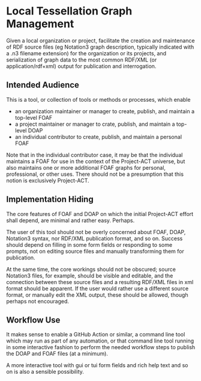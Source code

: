 <!--
 Copyright (C) 2024 Project-ACT
 
 This file is part of ov-tessellation.
 
 ov-tessellation is free software: you can redistribute it and/or modify
 it under the terms of the GNU General Public License as published by
 the Free Software Foundation, either version 3 of the License, or
 (at your option) any later version.
 
 ov-tessellation is distributed in the hope that it will be useful,
 but WITHOUT ANY WARRANTY; without even the implied warranty of
 MERCHANTABILITY or FITNESS FOR A PARTICULAR PURPOSE.  See the
 GNU General Public License for more details.
 
 You should have received a copy of the GNU General Public License
 along with ov-tessellation.  If not, see <https://www.gnu.org/licenses/>.
-->

# Local Tessellation Graph Management

Given a local organization or project, facilitate the creation and maintenance of RDF source files (eg Notation3 graph description, typically indicated with a .n3 filename extension) for the organization or its projects, and serialization of graph data to the most common RDF/XML (or application/rdf+xml) output for publication and interrogation.

## Intended Audience

This is a tool, or collection of tools or methods or processes, which enable

- an organization maintainer or manager to create, publish, and maintain a top-level FOAF
- a project maintainer or manager to crate, publish, and maintain a top-level DOAP
- an individual contributor to create, publish, and maintain a personal FOAF

Note that in the individual contributor case, it may be that the individual maintains a FOAF for use in the context of the Project-ACT universe, but also maintains one or more additional FOAF graphs for personal, professional, or other uses. There should not be a presumption that this notion is exclusively Project-ACT.

## Implementation Hiding

The core features of FOAF and DOAP on which the initial Project-ACT effort shall depend, are minimal and rather easy. Perhaps.

The user of this tool should not be overly concerned about FOAF, DOAP, Notation3 syntax, nor RDF/XML publication format, and so on. Success should depend on filling in some form fields or responding to some prompts, not on editing source files and manually transforming them for publication.

At the same time, the core workings should not be obscured; source Notation3 files, for example, should be visible and editable, and the connection between these source files and a resulting RDF/XML files in xml format should be apparent. If the user would rather use a different source format, or manually edit the XML output, these should be allowed, though perhaps not encouraged.

## Workflow Use

It makes sense to enable a GitHub Action or similar, a command line tool which may run as part of any automation, or that command line tool running in some interactive fashion to perform the needed workflow steps to publish the DOAP and FOAF files (at a minimum).

A more interactive tool with gui or tui form fields and rich help text and so on is also a sensible possibility.

